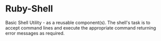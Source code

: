 # Ruby-Shell
Basic Shell Utility - as a reusable component(s). The shell's task is to accept command lines and execute the appropriate command returning error messages as required.
